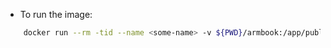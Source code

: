 
- To run the image:
```bash
    docker run --rm -tid --name <some-name> -v ${PWD}/armbook:/app/public/ -p 80:80 -p 443:443 <image-name>
```
